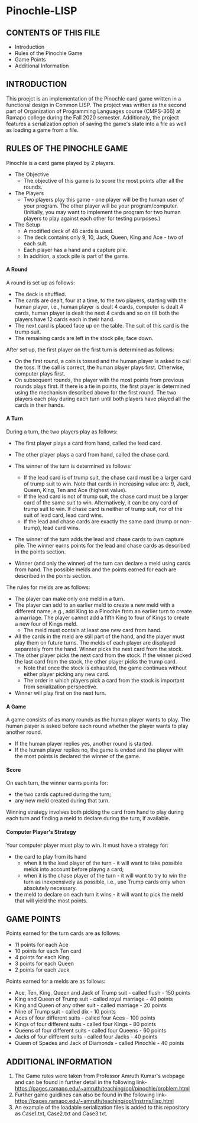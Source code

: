 # Pinochle-LISP

CONTENTS OF THIS FILE
---------------------
* Introduction
* Rules of the Pinochle Game
* Game Points
* Additional Information

INTRODUCTION
------------
This proejct is an implementation of the Pinochle card game written in a functional design in Common LISP. The project was written as the second part of Organization of Programming Languages course (CMPS-366) at Ramapo college during the Fall 2020 semester. Additionaly, the project features a serialization option of saving the game's state into a file as well as loading a game from a file.

RULES OF THE PINOCHLE GAME
--------------------------
Pinochle is a card game played by 2 players.
* The Objective
  * The objective of this game is to score the most points after all the rounds.
* The Players
  * Two players play this game - one player will be the human user of your program. The other player will be your program/computer.
    (Initially, you may want to implement the program for two human players to play against each other for testing purposes.)
* The Setup
  * A modified deck of 48 cards is used.
  * The deck contains only 9, 10, Jack, Queen, King and Ace - two of each suit.
  * Each player has a hand and a capture pile.
  * In addition, a stock pile is part of the game.

#### A Round
 A round is set up as follows:
  * The deck is shuffled.
  * The cards are dealt, four at a time, to the two players, starting with the human player, i.e., human player is dealt 4 cards, computer is dealt 4 cards, human player is dealt the next 4 cards and so on till both the players have 12 cards each in their hand.
 * The next card is placed face up on the table. The suit of this card is the trump suit.
 * The remaining cards are left in the stock pile, face down.
 
 After set up, the first player on the first turn is determined as follows:
  * On the first round, a coin is tossed and the human player is asked to call the toss. If the call is correct, the human player plays first. Otherwise, computer plays first.
  * On subsequent rounds, the player with the most points from previous rounds plays first. If there is a tie in points, the first player is determined using the mechanism described above for the first round.
The two players each play during each turn until both players have played all the cards in their hands.

#### A Turn
During a turn, the two players play as follows:
* The first player plays a card from hand, called the lead card.
* The other player plays a card from hand, called the chase card.
* The winner of the turn is determined as follows:
  * If the lead card is of trump suit, the chase card must be a larger card of trump suit to win.
 Note that cards in increasing value are: 9, Jack, Queen, King, Ten and Ace (highest value).
  * If the lead card is not of trump suit, the chase card must be a larger card of the same suit to win. Alternatively, it can be any card of trump suit to win. If chase card is neither of trump suit, nor of the suit of lead card, lead card wins.
  * If the lead and chase cards are exactly the same card (trump or non-trump), lead card wins.
* The winner of the turn adds the lead and chase cards to own capture pile. The winner earns points for the lead and chase cards as described in the points section.

* Winner (and only the winner) of the turn can declare a meld using cards from hand. The possible melds and the points earned for each are described in the points section.

The rules for melds are as follows:
  * The player can make only one meld in a turn.
  * The player can add to an earlier meld to create a new meld with a different name, e.g., add King to a Pinochle from an earlier turn to create a marriage. The player cannot add a fifth King to four of Kings to create a new four of Kings meld.
    * The meld must contain at least one new card from hand.
  * All the cards in the meld are still part of the hand, and the player must play them on future turns.
The melds of each player are displayed separately from the hand.
Winner picks the next card from the stock.
 * The other player picks the next card from the stock. If the winner picked the last card from the stock, the other player picks the trump card.
   * Note that once the stock is exhausted, the game continues without either player picking any new card.
   * The order in which players pick a card from the stock is important from serialization perspective.
 * Winner will play first on the next turn.
#### A Game
A game consists of as many rounds as the human player wants to play. The human player is asked before each round whether the player wants to play another round.
* If the human player replies yes, another round is started.
* If the human player replies no, the game is ended and the player with the most points is declared the winner of the game.
#### Score
On each turn, the winner earns points for:
  * the two cards captured during the turn;
  * any new meld created during that turn.
 
 Winning strategy involves both picking the card from hand to play during each turn and finding a meld to declare during the turn, if available.
#### Computer Player's Strategy
 Your computer player must play to win. It must have a strategy for:
  * the card to play from its hand
    * when it is the lead player of the turn - it will want to take possible melds into account before playng a card;
    * when it is the chase player of the turn - it will want to try to win the turn as inexpensively as possible, i.e., use Trump cards only when absolutely necessary.
  * the meld to declare on each turn it wins - it will want to pick the meld that will yield the most points.
 
GAME POINTS
-----------
Points earned for the turn cards are as follows:
  * 11 points for each Ace
  * 10 points for each Ten card
  * 4 points for each King
  * 3 points for each Queen
  * 2 points for each Jack

Points earned for a melds are as follows:
  * Ace, Ten, King, Queen and Jack of Trump suit - called flush - 150 points
  * King and Queen of Trump suit - called royal marriage - 40 points
  * King and Queen of any other suit - called marriage - 20 points
  * Nine of Trump suit - called dix - 10 points
  * Aces of four different suits - called four Aces - 100 points
  * Kings of four different suits - called four Kings - 80 points
  * Queens of four different suits - called four Queens - 60 points
  * Jacks of four different suits - called four Jacks - 40 points
  * Queen of Spades and Jack of Diamonds - called Pinochle - 40 points

ADDITIONAL INFORMATION
----------------------
1. The Game rules were taken from Professor Amruth Kumar's webpage and can be found in further detail in the following link- https://pages.ramapo.edu/~amruth/teaching/opl/pinochle/problem.html
1. Further game guidlines can also be found in the following link- https://pages.ramapo.edu/~amruth/teaching/opl/instrns/lisp.html
1. An example of the loadable serialization files is added to this repository as Case1.txt, Case2.txt and Case3.txt.
